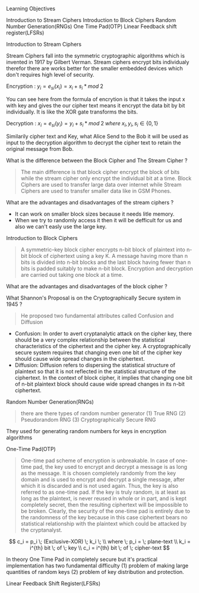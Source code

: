 
Learning Objectives

Introduction to Stream Ciphers
Introduction to Block Ciphers
Random Number Generation(RNGs)
One Time Pad(OTP)
Linear Feedback shift register(LFSRs)

Introduction to Stream Ciphers

Stream Ciphers fall into the symmetric cryptographic algorithms which is invented in 1917 by Gilbert Verman. Stream ciphers encrypt bits individualy therefor there are works better for the smaller embedded devices which don't requires high level of security.

Encryption : $y_i = e_{si}(x_i) = x_i + s_i * mod \;2$

You can see here from the formula of encrytion is that it takes the input x with key and gives the our cipher text means it encrypt the data bit by bit individually. It is like the XOR gate transforms the bits.

Decryption : $x_i = e_{si}(y_i) = y_i + s_i * mod \; 2 \; where \; x_i, y_i, s_i \in \{0, 1\}$

Similarily cipher text and Key, what Alice Send to the Bob  it will be used as input to the decryption algorithm to decrypt the cipher text to retain the original message from Bob.

What is the difference between the Block Cipher and The Stream Cipher ?

> The main difference is that block cipher encrypt the block of bits while the stream cipher only encrypt the individual bit at a time. Block Ciphers are used to transfer large data over internet while Stream Ciphers are used to transfer smaller data like in GSM Phones.

What are the advantages and disadvantages of the stream ciphers ?

- It can work on smaller block sizes because it needs litle memory.
- When we try to randomly access it then it will be defficult for us and also we can't easly use the large key.

Introduction to Block Ciphers

> A symmetric–key block cipher encrypts n-bit block of plaintext into n-bit block of ciphertext using a key K. A message having more than n bits is divided into n-bit blocks and the last block having fewer than n bits is padded suitably to make n-bit block. Encryption and decryption are carried out taking one block at a time.

What are the advantages and disadvantages of the block cipher ?

What Shannon's Proposal is on the Cryptographically Secure system in 1945 ?

> He proposed two fundamental attributes called Confusion and Diffusion

- Confusion: In order to avert cryptanalytic attack on the cipher key, there should be a very complex relationship between the statistical characteristics of the ciphertext and the cipher key. A cryptographically secure system requires that changing even one bit of the cipher key should cause wide spread changes in the ciphertext.
- Diffusion: Diffusion refers to dispersing the statistical structure of plaintext so that it is not reflected in the statistical structure of the ciphertext. In the context of block cipher, it implies that changing one bit of n-bit plaintext block should cause wide spread changes in its n-bit ciphertext.

Random Number Generation(RNGs)

> there are there types of random number generator
> (1) True RNG
> (2) Pseudorandom RNG
> (3) Cryptographically Secure RNG

They used for generating random numbers for keys in encryption algorithms

One-Time Pad(OTP)

> One-time pad scheme of encryption is unbreakable. In case of one-time pad, the key used to encrypt and decrypt a message is as long as the message. It is chosen completely randomly from the key domain and is used to encrypt and decrypt a single message, after which it is discarded and is not used again. Thus, the key is also referred to as one-time pad. If the key is truly random, is at least as long as the plaintext, is never reused in whole or in part, and is kept completely secret, then the resulting ciphertext will be impossible to be broken. Clearly, the security of the one-time pad is entirely due to the randomness of the key because in this case ciphertext bears no statistical relationship with the plaintext which could be attacked by the cryptanalyst.

$$
c_i = p_i \; (Exclusive-XOR) \; k_i \; \\ where \; p_i = \; plane-text \\ k_i = i^{th} bit \; of \; key \\ c_i = i^{th} bit \; of \; cipher-text
$$

In theory One Time Pad in completely secure but it's practical implementation has two fundamental difficulty (1) problem of making large quantities of random keys (2) problem of key distribution and protection.

Linear Feedback Shift Register(LFSRs)
